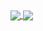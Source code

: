 <a href="#">
  <img align="center" src="https://github-readme-stats.vercel.app/api?username=dennisrogersdev&hide=stars,contribs&count_private=true&show_icons=true&theme=nord&langs_count=10&locale=pt-br" />
</a>
<a href="#">
  <img align="center" src="https://github-readme-stats.vercel.app/api/top-langs/?username=dennisrogersdev&langs_count=8&layout=compact" />
</a>
